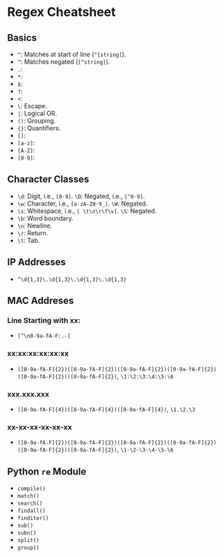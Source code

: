 # Regex Cheatsheet

## Basics
* `^`: Matches at start of line (`^[string]`).
* `^`: Matches negated (`[^string]`).
* `.`:
* `*`:
* `$`:
* `?`:
* `+`:
* `\`: Escape.
* `|`: Logical OR.
* `()`: Grouping.
* `{}`: Quantifiers.
* `[]`:
* `[a-z]`:
* `[A-Z]`:
* `[0-9]`:

## Character Classes
* `\d`: Digit, i.e., `[0-9]`. `\D`: Negated, i.e., `[^0-9]`.
* `\w`: Character, i.e., `[a-zA-Z0-9_]`. `\W`: Negated.
* `\s`: Whitespace, i.e., `[ \t\n\r\f\v]`. `\S`: Negated.
* `\b`: Word boundary.
* `\n`: Newline.
* `\r`: Return.
* `\t`: Tab.

## IP Addresses
* `^\d{1,3}\.\d{1,3}\.\d{1,3}\.\d{1,3}`

## MAC Addreses
### Line Starting with xx:
* `[^\n0-9a-fA-F:.-]`

### xx:xx:xx:xx:xx:xx
* `([0-9a-fA-F]{2})([0-9a-fA-F]{2})([0-9a-fA-F]{2})([0-9a-fA-F]{2})([0-9a-fA-F]{2})([0-9a-fA-F]{2})`, `\1:\2:\3:\4:\5:\6`

### xxx.xxx.xxx
* `([0-9a-fA-F]{4})([0-9a-fA-F]{4})([0-9a-fA-F]{4})`, `\1.\2.\3`

### xx-xx-xx-xx-xx-xx
* `([0-9a-fA-F]{2})([0-9a-fA-F]{2})([0-9a-fA-F]{2})([0-9a-fA-F]{2})([0-9a-fA-F]{2})([0-9a-fA-F]{2})`, `\1-\2-\3-\4-\5-\6`

## Python `re` Module
* `compile()`
* `match()`
* `search()`
* `findall()`
* `finditer()`
* `sub()`
* `subn()`
* `split()`
* `group()`
